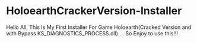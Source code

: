 # HoloearthCrackerVersion-Installer

Hello All, This Is My First Installer For Game Holoearth(Cracked Version and with Bypass KS_DIAGNOSTICS_PROCESS.dll).... So Enjoy to use this!!!
